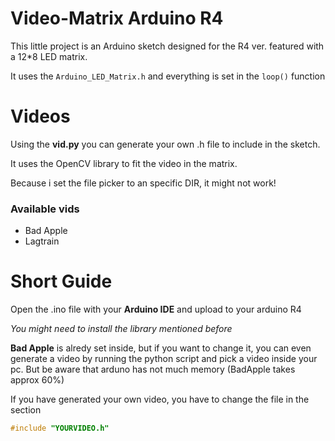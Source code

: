 # Video-Matrix Arduino R4
This little project is an Arduino sketch designed for the R4 ver. 
featured with a 12*8 LED matrix.

It uses the `Arduino_LED_Matrix.h` and everything is set in the `loop()` function

# Videos
Using the **vid.py** you can generate your own .h file to include in the sketch.

It uses the OpenCV library to fit the video in the matrix.

Because i set the file picker to an specific DIR, it might not work!

### Available vids
* Bad Apple
* Lagtrain

# Short Guide

Open the .ino file with your **Arduino IDE** and upload to your arduino R4

_You might need to install the library mentioned before_

**Bad Apple** is alredy set inside, but if you want to change it, you can
even generate a video by running the python script and pick a video inside your pc. 
But be aware that arduno has not much memory (BadApple takes approx 60%)

If you have generated your own video, you have to change the file in the section

```c
#include "YOURVIDEO.h"
```

